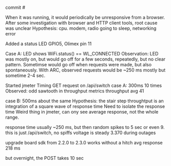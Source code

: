 commit #

When it was running, it would periodically be unresponsive from a browser.
After some investigation with browser and HTTP client tools, root cause was unclear
Hypothesis: cpu. modem, radio going to sleep, networking error

Added a status LED GPIO5, Olimex pin 11

Case A: LED shows WiFi.status() == WL_CONNECTED
Observation: LED was mostly on, but would go off for a few seconds, repeatedly, but no clear pattern.
Sometimse would go off when requests were made, but also spontaneously.
With ARC, observed requests would be ~250 ms mostly but sometime 2-4 sec.

Started jmeter
Timing GET request on /api/switch
case A: 300ms 10 times
Observed: odd sawtooth in throughput metrics
throughput avg 41

case B: 500ms
about the same
Hypothesis: the stair step throughtput is an integration of a square wave of response time
Need to isolate the response time
Weird thing in jmeter, can ony see average response, not the whole range.

response time
usually ~250 ms, but then random spikes to 5 sec or even 9.
this is just /api/switch, no spiffs
voltage is steady 3.370 during outages

upgrade board sdk from 2.2.0 to 2.3.0
works without a hitch
avg response 218 ms

but overnight, the POST takes 10 sec


